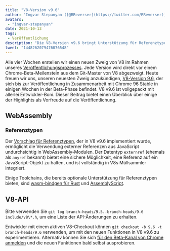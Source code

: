```yaml
---
title: "V8-Version v9.6"
author: "Ingvar Stepanyan ([@RReverser](https://twitter.com/RReverser))"
avatars: 
 - "ingvar-stepanyan"
date: 2021-10-13
tags: 
 - Veröffentlichung
description: "Die V8-Version v9.6 bringt Unterstützung für Referenztypen zu WebAssembly."
tweet: "1448262079476076548"
---
```

Alle vier Wochen erstellen wir einen neuen Zweig von V8 im Rahmen unseres [Veröffentlichungsprozesses](https://v8.dev/docs/release-process). Jede Version wird direkt vor einem Chrome-Beta-Meilenstein aus dem Git-Master von V8 abgezweigt. Heute freuen wir uns, unseren neuesten Zweig anzukündigen, [V8-Version 9.6](https://chromium.googlesource.com/v8/v8.git/+log/branch-heads/9.6), der sich bis zur Veröffentlichung in Zusammenarbeit mit Chrome 96 Stable in einigen Wochen in der Beta-Phase befindet. V8 v9.6 ist vollgepackt mit allerlei Entwickler-Boni. Dieser Beitrag bietet einen Überblick über einige der Highlights als Vorfreude auf die Veröffentlichung.

<!--truncate-->
## WebAssembly

### Referenztypen

Der [Vorschlag für Referenztypen](https://github.com/WebAssembly/reference-types/blob/master/proposals/reference-types/Overview.md), der in V8 v9.6 implementiert wurde, ermöglicht die Verwendung externer Referenzen aus JavaScript undurchsichtig in WebAssembly-Modulen. Der Datentyp `externref` (ehemals als `anyref` bekannt) bietet eine sichere Möglichkeit, eine Referenz auf ein JavaScript-Objekt zu halten, und ist vollständig in V8s Müllsammler integriert.

Einige Toolchains, die bereits optionale Unterstützung für Referenztypen bieten, sind [wasm-bindgen für Rust](https://rustwasm.github.io/wasm-bindgen/reference/reference-types.html) und [AssemblyScript](https://www.assemblyscript.org/compiler.html#command-line-options).

## V8-API

Bitte verwenden Sie `git log branch-heads/9.5..branch-heads/9.6 include/v8\*.h`, um eine Liste der API-Änderungen zu erhalten.

Entwickler mit einem aktiven V8-Checkout können `git checkout -b 9.6 -t branch-heads/9.6` verwenden, um mit den neuen Funktionen in V8 v9.6 zu experimentieren. Alternativ können Sie sich [für den Beta-Kanal von Chrome anmelden](https://www.google.com/chrome/browser/beta.html) und die neuen Funktionen bald selbst ausprobieren.
